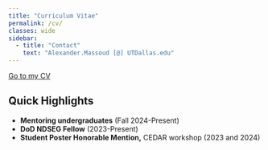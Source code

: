 ```yaml
---
title: "Curriculum Vitae"
permalink: /cv/
classes: wide
sidebar:
  - title: "Contact"
    text: "Alexander.Massoud [@] UTDallas.edu"
---
```


[Go to my CV](/assets/documents/massoud_cv_TeX_website.pdf)

## Quick Highlights
- **Mentoring undergraduates** (Fall 2024-Present)
- **DoD NDSEG Fellow** (2023-Present)
- **Student Poster Honorable Mention,** CEDAR workshop (2023 and 2024)
